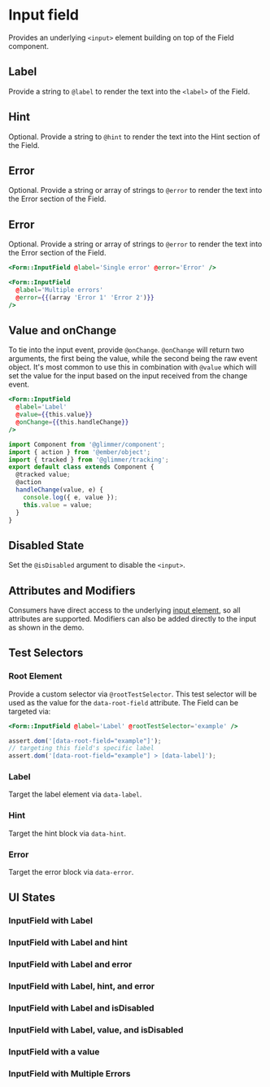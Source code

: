 # Input field

Provides an underlying `<input>` element building on top of the Field component.

## Label

Provide a string to `@label` to render the text into the `<label>` of the Field.

## Hint

Optional. Provide a string to `@hint` to render the text into the Hint section of the Field.

## Error

Optional. Provide a string or array of strings to `@error` to render the text into the Error section of the Field.

## Error

Optional. Provide a string or array of strings to `@error` to render the text into the Error section of the Field.

```hbs
<Form::InputField @label='Single error' @error='Error' />
```

```hbs
<Form::InputField
  @label='Multiple errors'
  @error={{(array 'Error 1' 'Error 2')}}
/>
```

## Value and onChange

To tie into the input event, provide `@onChange`. `@onChange` will return two arguments, the first being the value, while the second being the raw event object. It's most common to use this in combination with `@value` which will set the value for the input based on the input received from the change event.

```hbs
<Form::InputField
  @label='Label'
  @value={{this.value}}
  @onChange={{this.handleChange}}
/>
```

```js
import Component from '@glimmer/component';
import { action } from '@ember/object';
import { tracked } from '@glimmer/tracking';
export default class extends Component {
  @tracked value;
  @action
  handleChange(value, e) {
    console.log({ e, value });
    this.value = value;
  }
}
```

## Disabled State

Set the `@isDisabled` argument to disable the `<input>`.

## Attributes and Modifiers

Consumers have direct access to the underlying [input element](https://developer.mozilla.org/en-US/docs/Web/HTML/Element/input), so all attributes are supported. Modifiers can also be added directly to the input as shown in the demo.

## Test Selectors

### Root Element

Provide a custom selector via `@rootTestSelector`. This test selector will be used as the value for the `data-root-field` attribute. The Field can be targeted via:

```hbs
<Form::InputField @label='Label' @rootTestSelector='example' />
```

```js
assert.dom('[data-root-field="example"]');
// targeting this field's specific label
assert.dom('[data-root-field="example"] > [data-label]');
```

### Label

Target the label element via `data-label`.

### Hint

Target the hint block via `data-hint`.

### Error

Target the error block via `data-error`.

## UI States

### InputField with Label

<div class="mb-4 w-64">
  <Form::InputField
    @label="Label"
  />
</div>

### InputField with Label and hint

<div class="mb-4 w-64">
  <Form::InputField
    @label="Label"
    @hint="With hint text"
  />
</div>

### InputField with Label and error

<div class="mb-4 w-64">
  <Form::InputField
    @label="Label"
    @error="With error text"
  />
</div>

### InputField with Label, hint, and error

<div class="mb-4 w-64">
  <Form::InputField
    @label="Label"
    @hint="With hint text"
    @error="With error text"
  />
</div>

### InputField with Label and isDisabled

<div class="mb-4 w-64">
  <Form::InputField
    @label="Label"
    @isDisabled={{true}}
  />
</div>

### InputField with Label, value, and isDisabled

<div class="mb-4 w-64">
  <Form::InputField
    @label="Label"
    @isDisabled={{true}}
    @value="disabled"
  />
</div>

### InputField with a value

<div class="mb-4 w-64">
<Form::InputField
@label='Label'
@hint='With value'
@value='a value'
/>
</div>

### InputField with Multiple Errors

<div class="mb-4 w-64">
  <Form::InputField
    @label="Label"
    @error={{(array "With error 1" "With error 2" "With error 3")}}
  />
</div>
